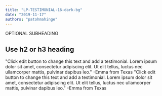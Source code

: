 ```yaml
---
title: "LP-TESTIMONIAL-16-dark-bg"
date: "2019-11-17"
authors: "patohmahinge"
---
```


OPTIONAL SUBHEADING

## Use h2 or h3 heading

"Click edit button to change this text and add a testimonial. Lorem ipsum dolor sit amet, consectetur adipiscing elit. Ut elit tellus, luctus nec ullamcorper mattis, pulvinar dapibus leo." -Emma from Texas "Click edit button to change this text and add a testimonial. Lorem ipsum dolor sit amet, consectetur adipiscing elit. Ut elit tellus, luctus nec ullamcorper mattis, pulvinar dapibus leo." -Emma from Texas
